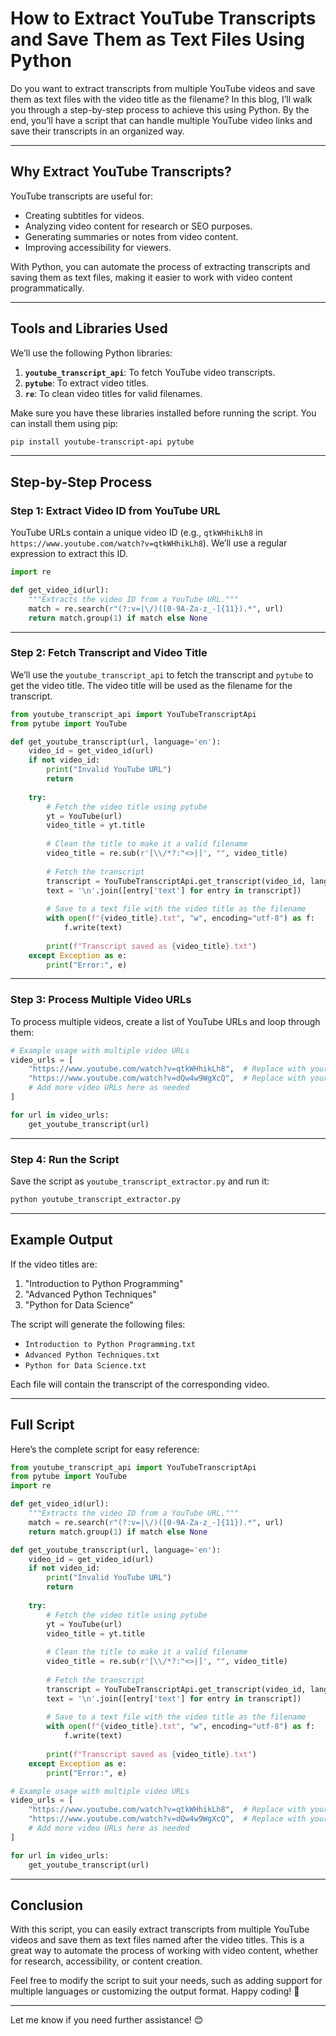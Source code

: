 
# How to Extract YouTube Transcripts and Save Them as Text Files Using Python

Do you want to extract transcripts from multiple YouTube videos and save them as text files with the video title as the filename? In this blog, I’ll walk you through a step-by-step process to achieve this using Python. By the end, you’ll have a script that can handle multiple YouTube video links and save their transcripts in an organized way.

---

## Why Extract YouTube Transcripts?

YouTube transcripts are useful for:
- Creating subtitles for videos.
- Analyzing video content for research or SEO purposes.
- Generating summaries or notes from video content.
- Improving accessibility for viewers.

With Python, you can automate the process of extracting transcripts and saving them as text files, making it easier to work with video content programmatically.

---

## Tools and Libraries Used

We’ll use the following Python libraries:
1. **`youtube_transcript_api`**: To fetch YouTube video transcripts.
2. **`pytube`**: To extract video titles.
3. **`re`**: To clean video titles for valid filenames.

Make sure you have these libraries installed before running the script. You can install them using pip:

```bash
pip install youtube-transcript-api pytube
```

---

## Step-by-Step Process

### Step 1: Extract Video ID from YouTube URL

YouTube URLs contain a unique video ID (e.g., `qtkWHhikLh8` in `https://www.youtube.com/watch?v=qtkWHhikLh8`). We’ll use a regular expression to extract this ID.

```python
import re

def get_video_id(url):
    """Extracts the video ID from a YouTube URL."""
    match = re.search(r"(?:v=|\/)([0-9A-Za-z_-]{11}).*", url)
    return match.group(1) if match else None
```

---

### Step 2: Fetch Transcript and Video Title

We’ll use the `youtube_transcript_api` to fetch the transcript and `pytube` to get the video title. The video title will be used as the filename for the transcript.

```python
from youtube_transcript_api import YouTubeTranscriptApi
from pytube import YouTube

def get_youtube_transcript(url, language='en'):
    video_id = get_video_id(url)
    if not video_id:
        print("Invalid YouTube URL")
        return
    
    try:
        # Fetch the video title using pytube
        yt = YouTube(url)
        video_title = yt.title
        
        # Clean the title to make it a valid filename
        video_title = re.sub(r'[\\/*?:"<>|]', "", video_title)
        
        # Fetch the transcript
        transcript = YouTubeTranscriptApi.get_transcript(video_id, languages=[language])
        text = '\n'.join([entry['text'] for entry in transcript])
        
        # Save to a text file with the video title as the filename
        with open(f"{video_title}.txt", "w", encoding="utf-8") as f:
            f.write(text)
        
        print(f"Transcript saved as {video_title}.txt")
    except Exception as e:
        print("Error:", e)
```

---

### Step 3: Process Multiple Video URLs

To process multiple videos, create a list of YouTube URLs and loop through them:

```python
# Example usage with multiple video URLs
video_urls = [
    "https://www.youtube.com/watch?v=qtkWHhikLh8",  # Replace with your first video URL
    "https://www.youtube.com/watch?v=dQw4w9WgXcQ",  # Replace with your second video URL
    # Add more video URLs here as needed
]

for url in video_urls:
    get_youtube_transcript(url)
```

---

### Step 4: Run the Script

Save the script as `youtube_transcript_extractor.py` and run it:

```bash
python youtube_transcript_extractor.py
```

---

## Example Output

If the video titles are:
1. "Introduction to Python Programming"
2. "Advanced Python Techniques"
3. "Python for Data Science"

The script will generate the following files:
- `Introduction to Python Programming.txt`
- `Advanced Python Techniques.txt`
- `Python for Data Science.txt`

Each file will contain the transcript of the corresponding video.

---

## Full Script

Here’s the complete script for easy reference:

```python
from youtube_transcript_api import YouTubeTranscriptApi
from pytube import YouTube
import re

def get_video_id(url):
    """Extracts the video ID from a YouTube URL."""
    match = re.search(r"(?:v=|\/)([0-9A-Za-z_-]{11}).*", url)
    return match.group(1) if match else None

def get_youtube_transcript(url, language='en'):
    video_id = get_video_id(url)
    if not video_id:
        print("Invalid YouTube URL")
        return
    
    try:
        # Fetch the video title using pytube
        yt = YouTube(url)
        video_title = yt.title
        
        # Clean the title to make it a valid filename
        video_title = re.sub(r'[\\/*?:"<>|]', "", video_title)
        
        # Fetch the transcript
        transcript = YouTubeTranscriptApi.get_transcript(video_id, languages=[language])
        text = '\n'.join([entry['text'] for entry in transcript])
        
        # Save to a text file with the video title as the filename
        with open(f"{video_title}.txt", "w", encoding="utf-8") as f:
            f.write(text)
        
        print(f"Transcript saved as {video_title}.txt")
    except Exception as e:
        print("Error:", e)

# Example usage with multiple video URLs
video_urls = [
    "https://www.youtube.com/watch?v=qtkWHhikLh8",  # Replace with your first video URL
    "https://www.youtube.com/watch?v=dQw4w9WgXcQ",  # Replace with your second video URL
    # Add more video URLs here as needed
]

for url in video_urls:
    get_youtube_transcript(url)
```

---

## Conclusion

With this script, you can easily extract transcripts from multiple YouTube videos and save them as text files named after the video titles. This is a great way to automate the process of working with video content, whether for research, accessibility, or content creation.

Feel free to modify the script to suit your needs, such as adding support for multiple languages or customizing the output format. Happy coding! 🚀

---

Let me know if you need further assistance! 😊
